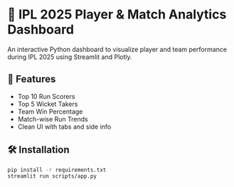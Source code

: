 # 🏏 IPL 2025 Player & Match Analytics Dashboard

An interactive Python dashboard to visualize player and team performance during IPL 2025 using Streamlit and Plotly.

## 📌 Features
- Top 10 Run Scorers
- Top 5 Wicket Takers
- Team Win Percentage
- Match-wise Run Trends
- Clean UI with tabs and side info

## 🛠️ Installation
```bash
pip install -r requirements.txt
streamlit run scripts/app.py
